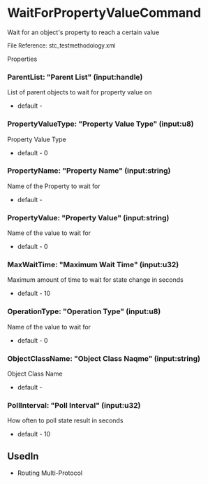 # WaitForPropertyValueCommand

Wait for an object's property to reach a certain value

<font size="2">File Reference: stc_testmethodology.xml</font>

<text>Properties</text>

### ParentList: "Parent List" (input:handle)

List of parent objects to wait for property value on

* default - 
### PropertyValueType: "Property Value Type" (input:u8)

Property Value Type

* default - 0
### PropertyName: "Property Name" (input:string)

Name of the Property to wait for

* default - 
### PropertyValue: "Property Value" (input:string)

Name of the value to wait for

* default - 0
### MaxWaitTime: "Maximum Wait Time" (input:u32)

Maximum amount of time to wait for state change in seconds

* default - 10
### OperationType: "Operation Type" (input:u8)

Name of the value to wait for

* default - 0
### ObjectClassName: "Object Class Naqme" (input:string)

Object Class Name

* default - 
### PollInterval: "Poll Interval" (input:u32)

How often to poll state result in seconds

* default - 10
## UsedIn
* Routing Multi-Protocol


